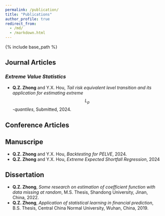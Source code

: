 ```yaml
---
permalink: /publication/
title: "Publications"
author_profile: true
redirect_from: 
  - /md/
  - /markdown.html
---
```


{% include base_path %}


## Journal Articles

### *Extreme Value Statistics*

- **Q.Z. Zhong** and Y.X. Hou, *Tail risk equivalent level transition and its application for estimating extreme $$L_p$$-quantiles*, Submitted, 2024.

## Conference Articles


## Manuscripe

- **Q.Z. Zhong** and Y.X. Hou, *Backtesting for PELVE*, 2024.
- **Q.Z. Zhong** and Y.X. Hou, *Extreme Expected Shortfall Regression*, 2024


## Dissertation

- **Q.Z. Zhong**, *Some research on estimation of coefficient function with data missing at random*, M.S. Thesis, Shandong University, Jinan, China, 2022.
- **Q.Z. Zhong**, *Application of statistical learning in financial prediction*, B.S. Thesis, Central China Normal University, Wuhan, China, 2019.
